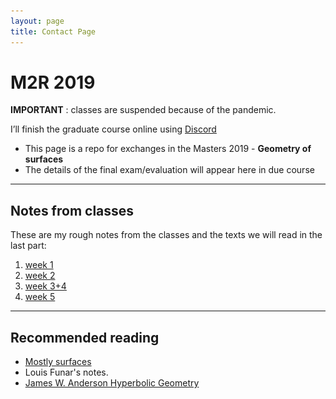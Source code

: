 ```yaml
---
layout: page
title: Contact Page
---
```


# M2R 2019

**IMPORTANT** : classes are suspended because of the pandemic.

I’ll finish the graduate course online using 
[Discord](https://discord.gg/gQjp36)

- This page is a repo for exchanges 
in the Masters 2019 - **Geometry of surfaces**
- The details of the final exam/evaluation 
will appear here in due course

[//]: # (<img  width="50%" alt="taylor s" src="taylor.png">)

---
## Notes from classes


These are my rough notes from the classes
and the texts we will read in the last part:

1. [week 1](cour1.pdf)
1. [week 2](cour2.pdf)
1. [week 3+4](cours3+4.pdf)
1. [week 5](shearsAgain.pdf)

---

## Recommended reading

- [Mostly surfaces](http://www.math.brown.edu/~res/MathNotes/surface.pdf)
- Louis Funar's notes.
- [James W. Anderson Hyperbolic
  Geometry](https://www.academia.edu/25421476/_James_W._Anderson_Hyperbolic_Geometry_Springer_BookFi.org_)
